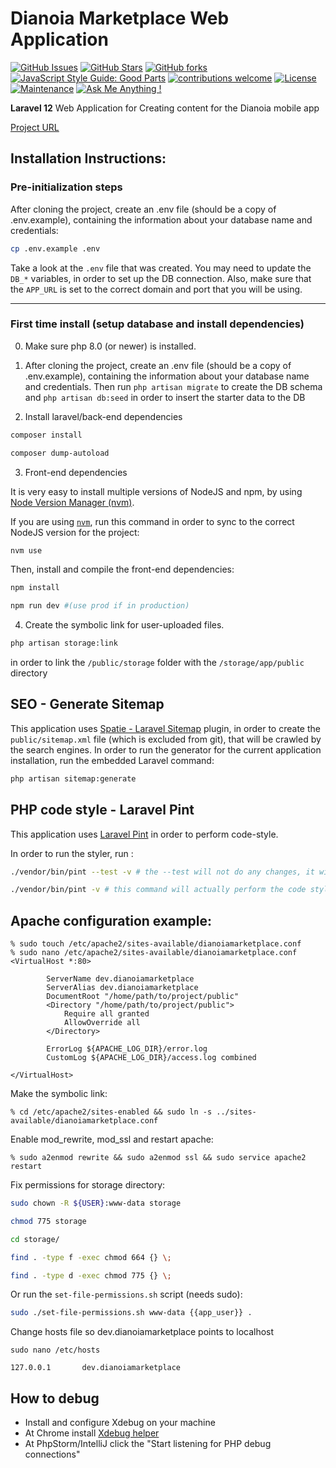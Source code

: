 # Dianoia Marketplace Web Application

[![GitHub Issues](https://img.shields.io/github/issues/scify/Dianoia-Marketplace)](https://img.shields.io/github/issues/scify/Dianoia-Marketplace)
[![GitHub Stars](https://img.shields.io/github/stars/scify/Dianoia-Marketplace)](https://img.shields.io/github/stars/scify/Dianoia-Marketplace)
[![GitHub forks](https://img.shields.io/github/forks/scify/Dianoia-Marketplace)](https://img.shields.io/github/forks/scify/Dianoia-Marketplace)
[![JavaScript Style Guide: Good Parts](https://img.shields.io/badge/code%20style-goodparts-brightgreen.svg?style=flat)](https://github.com/dwyl/goodparts "JavaScript The Good Parts")
[![contributions welcome](https://img.shields.io/badge/contributions-welcome-brightgreen.svg?style=flat)](https://github.com/dwyl/esta/issues)
[![License](https://img.shields.io/badge/License-Apache%202.0-blue.svg)](https://opensource.org/licenses/Apache-2.0)
[![Maintenance](https://img.shields.io/badge/Maintained%3F-yes-green.svg)](https://GitHub.com/Naereen/StrapDown.js/graphs/commit-activity)
[![Ask Me Anything !](https://img.shields.io/badge/Ask%20me-anything-1abc9c.svg)](https://GitHub.com/scify)

**Laravel 12** Web Application for Creating content for the Dianoia mobile app

[Project URL](https://dianoia.scify.org/)

## Installation Instructions:

### Pre-initialization steps

After cloning the project, create an .env file (should be a copy of .env.example),
containing the information about your database name and credentials:

```bash
cp .env.example .env
```

Take a look at the `.env` file that was created. You may need to update the `DB_*` variables, in order to set up the DB connection.
Also, make sure that the `APP_URL` is set to the correct domain and port that you will be using.

<hr>

### First time install (setup database and install dependencies)

0. Make sure php 8.0 (or newer) is installed.


1. After cloning the project, create an .env file (should be a copy of .env.example),
   containing the information about your database name and credentials.
   Then run ```php artisan migrate``` to create the DB schema and
   ```php artisan db:seed``` in order to insert the starter data to the DB

2. Install laravel/back-end dependencies
```bash
composer install

composer dump-autoload
```

3. Front-end dependencies

It is very easy to install multiple versions of NodeJS and npm, by using [Node Version Manager (nvm)](https://github.com/creationix/nvm).

If you are using [`nvm`](https://github.com/nvm-sh/nvm), run this command in order to sync to the correct NodeJS version for the project:

```bash
nvm use
```

Then, install and compile the front-end dependencies:

```bash
npm install

npm run dev #(use prod if in production)
```

4. Create the symbolic link for user-uploaded files.

```bash
php artisan storage:link
```

in order to link the `/public/storage` folder with the `/storage/app/public` directory

## SEO - Generate Sitemap

This application uses [Spatie - Laravel Sitemap](https://github.com/spatie/laravel-sitemap) plugin, in order to create
the `public/sitemap.xml` file (which is excluded from git), that will be crawled by the search engines.
In order to run the generator for the current application installation, run the embedded Laravel command:

```bash
php artisan sitemap:generate
```
## PHP code style - Laravel Pint

This application uses [Laravel Pint](https://laravel.com/docs/9.x/pint) in order to perform code-style.

In order to run the styler, run :

```bash
./vendor/bin/pint --test -v # the --test will not do any changes, it will just output the changes needed

./vendor/bin/pint -v # this command will actually perform the code style changes 
```

## Apache configuration example:

```
% sudo touch /etc/apache2/sites-available/dianoiamarketplace.conf
% sudo nano /etc/apache2/sites-available/dianoiamarketplace.conf
<VirtualHost *:80>
       
        ServerName dev.dianoiamarketplace
        ServerAlias dev.dianoiamarketplace
        DocumentRoot "/home/path/to/project/public"
        <Directory "/home/path/to/project/public">
            Require all granted
            AllowOverride all
        </Directory>
       
        ErrorLog ${APACHE_LOG_DIR}/error.log
        CustomLog ${APACHE_LOG_DIR}/access.log combined

</VirtualHost>
```
Make the symbolic link:
```
% cd /etc/apache2/sites-enabled && sudo ln -s ../sites-available/dianoiamarketplace.conf
```
Enable mod_rewrite, mod_ssl and restart apache:
```
% sudo a2enmod rewrite && sudo a2enmod ssl && sudo service apache2 restart
```

Fix permissions for storage directory:

```bash
sudo chown -R ${USER}:www-data storage

chmod 775 storage

cd storage/

find . -type f -exec chmod 664 {} \;

find . -type d -exec chmod 775 {} \;
```

Or run the `set-file-permissions.sh` script (needs sudo):

```bash
sudo ./set-file-permissions.sh www-data {{app_user}} .
```

Change hosts file so dev.dianoiamarketplace points to localhost
```$xslt
sudo nano /etc/hosts

127.0.0.1       dev.dianoiamarketplace
```

## How to debug
- Install and configure Xdebug on your machine
- At Chrome install [Xdebug helper](https://chrome.google.com/webstore/detail/xdebug-helper/eadndfjplgieldjbigjakmdgkmoaaaoc?utm_source=chrome-app-launcher-info-dialog)
- At PhpStorm/IntelliJ click the "Start listening for PHP debug connections"

